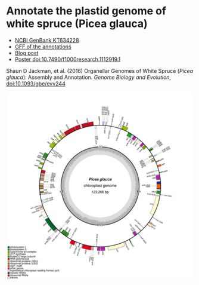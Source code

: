 Annotate the plastid genome of white spruce (Picea glauca)
================================================================================

+ [NCBI GenBank KT634228](http://www.ncbi.nlm.nih.gov/nuccore/KT634228)
+ [GFF of the annotations](https://github.com/sjackman/pgcpdna/blob/master/pg29-plastid-manual.gff)
+ [Blog post](http://sjackman.ca/2016-02-13-white-spruce-organelles/)
+ [Poster doi:10.7490/f1000research.1112919.1](http://f1000research.com/posters/5-2072)

Shaun D Jackman, et al. (2016)
Organellar Genomes of White Spruce (*Picea glauca*): Assembly and Annotation.
*Genome Biology and Evolution*, [doi:10.1093/gbe/evv244](http://gbe.oxfordjournals.org/content/8/1/29)

![White spruce plastid](pg29-plastid-manual.gbk.png)
